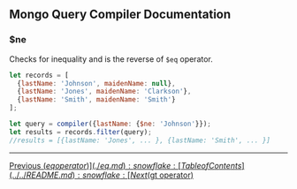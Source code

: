 ## Mongo Query Compiler Documentation

### $ne

Checks for inequality and is the reverse of `$eq` operator.

```javascript
let records = [
  {lastName: 'Johnson', maidenName: null},
  {lastName: 'Jones', maidenName: 'Clarkson'},
  {lastName: 'Smith', maidenName: 'Smith'}
];

let query = compiler({lastName: {$ne: 'Johnson'}});
let results = records.filter(query);
//results = [{lastName: 'Jones', ... }, {lastName: 'Smith', ... }]
```

---

[Previous ($eq operator)](./eq.md) :snowflake: 
[Table of Contents](../../README.md) :snowflake: 
[Next ($gt operator)](./gt.md)
